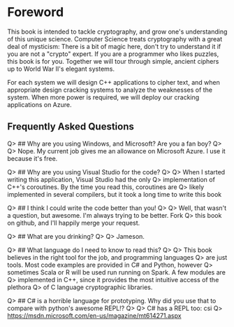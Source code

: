 # Foreword

This book is intended to tackle cryptography, and grow one's understanding of
this unique science. Computer Science treats cryptography with a great deal of
mysticism: There is a bit of magic here, don't try to understand it if you are
not a "crypto" expert. If you are a programmer who likes puzzles, this book is
for you. Together we will tour through simple, ancient ciphers up to World War
II's elegant systems. 

For each system we will design C++ applications to cipher text, and when
appropriate design cracking systems to analyze the weaknesses of the system.
When more power is required, we will deploy our cracking applications on Azure. 

## Frequently Asked Questions

Q> ## Why are you using Windows, and Microsoft? Are you a fan boy?
Q>
Q> Nope. My current job gives me an allowance on Microsoft Azure. I use it because it's free. 

Q> ## Why are you using Visual Studio for the code?
Q>
Q> When I started writing this application, Visual Studio had the only
Q> implementation of C++'s coroutines. By the time you read this, coroutines are
Q> likely implemented in several compilers, but it took a long time to write this book

Q> ## I think I could write the code better than you!
Q>
Q> Well, that wasn't a question, but awesome. I'm always trying to be better. Fork
Q> this book on github, and I'll happily merge your request.

Q> ## What are you drinking?
Q> 
Q> Jameson.

Q> ## What language do I need to know to read this?
Q> 
Q> This book believes in the right tool for the job, and programming languages
Q> are just tools. Most code examples are provided in C# and Python, however
Q> sometimes Scala or R will be used run running on Spark. A few modules are
Q> implemented in C++, since it provides the most intuitive access of the plethora
Q> of C language cryptographic libraries.

Q> ## C# is a horrible language for prototyping. Why did you use that to compare with python's awesome REPL!?
Q>
Q> C# has a REPL too: csi
Q> https://msdn.microsoft.com/en-us/magazine/mt614271.aspx



